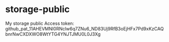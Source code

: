 # storage-public
My storage public
Access token: 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
